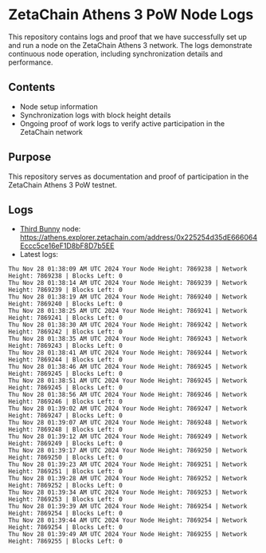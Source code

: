 # ZetaChain Athens 3 PoW Node Logs
This repository contains logs and proof that we have successfully set up and run a node on the ZetaChain Athens 3 network. The logs demonstrate continuous node operation, including synchronization details and performance.

## Contents
- Node setup information
- Synchronization logs with block height details
- Ongoing proof of work logs to verify active participation in the ZetaChain network

## Purpose
This repository serves as documentation and proof of participation in the ZetaChain Athens 3 PoW testnet.

## Logs

- [Third Bunny](https://thirdbunny.xyz/) node: https://athens.explorer.zetachain.com/address/0x225254d35dE666064Eccc5ce16eF1D8bF8D7b5EE
- Latest logs:
```
Thu Nov 28 01:38:09 AM UTC 2024 Your Node Height: 7869238 | Network Height: 7869238 | Blocks Left: 0
Thu Nov 28 01:38:14 AM UTC 2024 Your Node Height: 7869239 | Network Height: 7869239 | Blocks Left: 0
Thu Nov 28 01:38:19 AM UTC 2024 Your Node Height: 7869240 | Network Height: 7869240 | Blocks Left: 0
Thu Nov 28 01:38:25 AM UTC 2024 Your Node Height: 7869241 | Network Height: 7869241 | Blocks Left: 0
Thu Nov 28 01:38:30 AM UTC 2024 Your Node Height: 7869242 | Network Height: 7869242 | Blocks Left: 0
Thu Nov 28 01:38:35 AM UTC 2024 Your Node Height: 7869243 | Network Height: 7869243 | Blocks Left: 0
Thu Nov 28 01:38:41 AM UTC 2024 Your Node Height: 7869244 | Network Height: 7869244 | Blocks Left: 0
Thu Nov 28 01:38:46 AM UTC 2024 Your Node Height: 7869245 | Network Height: 7869245 | Blocks Left: 0
Thu Nov 28 01:38:51 AM UTC 2024 Your Node Height: 7869245 | Network Height: 7869245 | Blocks Left: 0
Thu Nov 28 01:38:56 AM UTC 2024 Your Node Height: 7869246 | Network Height: 7869246 | Blocks Left: 0
Thu Nov 28 01:39:02 AM UTC 2024 Your Node Height: 7869247 | Network Height: 7869247 | Blocks Left: 0
Thu Nov 28 01:39:07 AM UTC 2024 Your Node Height: 7869248 | Network Height: 7869248 | Blocks Left: 0
Thu Nov 28 01:39:12 AM UTC 2024 Your Node Height: 7869249 | Network Height: 7869249 | Blocks Left: 0
Thu Nov 28 01:39:17 AM UTC 2024 Your Node Height: 7869250 | Network Height: 7869250 | Blocks Left: 0
Thu Nov 28 01:39:23 AM UTC 2024 Your Node Height: 7869251 | Network Height: 7869251 | Blocks Left: 0
Thu Nov 28 01:39:28 AM UTC 2024 Your Node Height: 7869252 | Network Height: 7869252 | Blocks Left: 0
Thu Nov 28 01:39:34 AM UTC 2024 Your Node Height: 7869253 | Network Height: 7869253 | Blocks Left: 0
Thu Nov 28 01:39:39 AM UTC 2024 Your Node Height: 7869254 | Network Height: 7869254 | Blocks Left: 0
Thu Nov 28 01:39:44 AM UTC 2024 Your Node Height: 7869254 | Network Height: 7869254 | Blocks Left: 0
Thu Nov 28 01:39:49 AM UTC 2024 Your Node Height: 7869255 | Network Height: 7869255 | Blocks Left: 0
```
